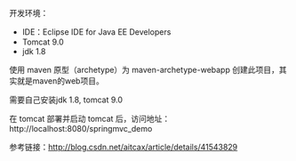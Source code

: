 开发环境：
* IDE：Eclipse IDE for Java EE Developers
* Tomcat 9.0
* jdk 1.8

使用 maven 原型（archetype）为 maven-archetype-webapp 创建此项目，其实就是maven的web项目。 

需要自己安装jdk 1.8, tomcat 9.0
 
在 tomcat 部署并启动 tomcat 后，访问地址：http://localhost:8080/springmvc_demo

参考链接：http://blog.csdn.net/aitcax/article/details/41543829